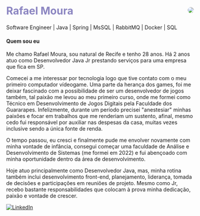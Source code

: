 <div style="display: flex; align-items: center; justify-content: space-between; ">
<div>
<h1> 
  <a href="https://www.linkedin.com/in/rafael-moura-dev/" style="color: #8b85c1 !important; text-decoration: none; color: inherit;">
    <span>Rafael Moura</span>
  </a>
</h1>
<span>Software Engineer | Java | Spring | MsSQL | RabbitMQ | Docker | SQL</span>
</div>


<img src="https://media.licdn.com/dms/image/C4D03AQHJMciBX-ni9w/profile-displayphoto-shrink_800_800/0/1648662619544?e=1719446400&v=beta&t=cSPzxSKBzu12fspT4Zew43SotYfnoOOD06NpDxUX6u0" style="border-radius: 50%; max-width: 200px">
</div>

#### Quem sou eu

Me chamo Rafael Moura, sou natural de Recife e tenho 28 anos. Há 2 anos atuo como Desenvolvedor Java Jr prestando serviços para uma empresa que fica em SP.

Comecei a me interessar por tecnologia logo que tive contato com o meu primeiro computador vídeogame. Uma parte da herança dos games, foi me deixar fascinado com a possibilidade de ser um desenvolvedor de jogos também, tal paixão me levou ao meu primeiro curso, onde me formei como Técnico em Desenvolvimento de Jogos Digitais pela Faculdade dos Guararapes. 
Infelizmente, durante um período precisei "anestesiar" minhas paixões e focar em trabalhos que me renderiam um sustento, afinal, mesmo cedo fui responsável por auxiliar nas despesas da casa, muitas vezes inclusive sendo a única fonte de renda.

O tempo passou, eu cresci e finalmente pude me envolver novamente com minha vontade de infância, consegui começar uma faculdade de Análise e Desenvolvimento de Sistemas (me formei em 2022) e fui abençoado com minha oportunidade dentro da área de desenvolvimento. 

Hoje atuo principalmente como Desenvolvedor Java, mas, minha rotina também inclui desenvolvimento front-end, planejamento, liderança, tomada de decisões e participações em reuniões de projeto. Mesmo como Jr, recebo bastante responsabilidades que colocam à prova minha dedicação, paixão e vontade de crescer.

[![LinkedIn](https://img.shields.io/badge/linkedin-%230077B5.svg?style=for-the-badge&logo=linkedin&logoColor=white)](https://www.linkedin.com/in/rafael-moura-dev/)